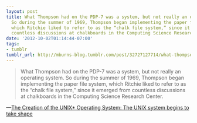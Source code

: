 ```yaml
---
layout: post
title: What Thompson had on the PDP-7 was a system, but not really an operating system.
  So during the summer of 1969, Thompson began implementing the paper file system,
  which Ritchie liked to refer to as the “chalk file system,” since it emerged from
  countless discussions at chalkboards in the Computing Science Research Center.
date: '2012-10-02T01:14:44-07:00'
tags:
- tumblr
tumblr_url: http://mburns-blog.tumblr.com/post/32727127714/what-thompson-had-on-the-pdp-7-was-a-system-but
---
```

<blockquote>What Thompson had on the PDP-7 was a system, but not really an operating system. So during the summer of 1969, Thompson began implementing the paper file system, which Ritchie liked to refer to as the &ldquo;chalk file system,&rdquo; since it emerged from countless discussions at chalkboards in the Computing Science Research Center.</blockquote>&#8212;<a href="http://www.bell-labs.com/history/unix/takeshape.html">The Creation of the UNIX* Operating System: The UNIX system begins to take shape</a>
